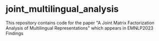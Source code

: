 # joint_multilingual_analysis
This repository contains code for the paper "A Joint Matrix Factorization Analysis of Multilingual Representations" which appears in EMNLP2023 Findings
